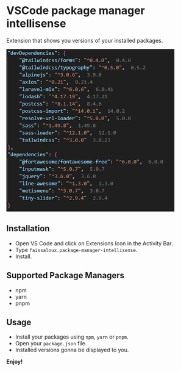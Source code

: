 # VSCode package manager intellisense

Extension that shows you versions of your installed packages.

![hint](images/packages-installed-versions.png)

## Installation
- Open VS Code and click on Extensions Icon in the Activity Bar.
- Type `faissaloux.package-manager-intellisense`.
- Install.

## Supported Package Managers
- npm
- yarn
- pnpm

## Usage
- Install your packages using `npm`, `yarn` or `pnpm`.
- Open your `package.json` file.
- Installed versions gonna be displayed to you.

**Enjoy!**
